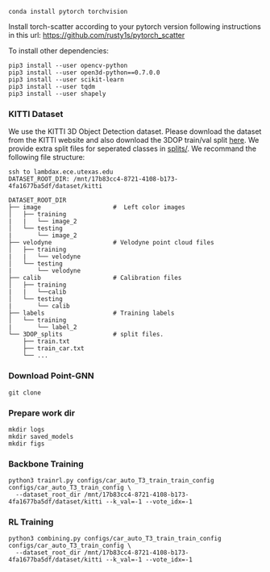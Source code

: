 
```
conda install pytorch torchvision

```
Install torch-scatter according to your pytorch version following instructions in this url: https://github.com/rusty1s/pytorch_scatter

To install other dependencies: 
```
pip3 install --user opencv-python
pip3 install --user open3d-python==0.7.0.0
pip3 install --user scikit-learn
pip3 install --user tqdm
pip3 install --user shapely
```

### KITTI Dataset

We use the KITTI 3D Object Detection dataset. Please download the dataset from the KITTI website and also download the 3DOP train/val split [here](https://xiaozhichen.github.io/files/mv3d/imagesets.tar.gz). We provide extra split files for seperated classes in [splits/](splits). We recommand the following file structure:

```
ssh to lambdax.ece.utexas.edu
DATASET_ROOT_DIR: /mnt/17b83cc4-8721-4108-b173-4fa1677ba5df/dataset/kitti 
```
    DATASET_ROOT_DIR
    ├── image                    #  Left color images
    │   ├── training
    |   |   └── image_2            
    │   └── testing
    |       └── image_2 
    ├── velodyne                 # Velodyne point cloud files
    │   ├── training
    |   |   └── velodyne            
    │   └── testing
    |       └── velodyne 
    ├── calib                    # Calibration files
    │   ├── training
    |   |   └──calib            
    │   └── testing
    |       └── calib 
    ├── labels                   # Training labels
    │   └── training
    |       └── label_2
    └── 3DOP_splits              # split files.
        ├── train.txt
        ├── train_car.txt
        └── ...

### Download Point-GNN
```
git clone 
```

### Prepare work dir
```
mkdir logs
mkdir saved_models
mkdir figs
```

### Backbone Training
```
python3 trainrl.py configs/car_auto_T3_train_train_config configs/car_auto_T3_train_config \
  --dataset_root_dir /mnt/17b83cc4-8721-4108-b173-4fa1677ba5df/dataset/kitti --k_val=-1 --vote_idx=-1 
```

### RL Training
```
python3 combining.py configs/car_auto_T3_train_train_config configs/car_auto_T3_train_config \
  --dataset_root_dir /mnt/17b83cc4-8721-4108-b173-4fa1677ba5df/dataset/kitti --k_val=-1 --vote_idx=-1 
```

